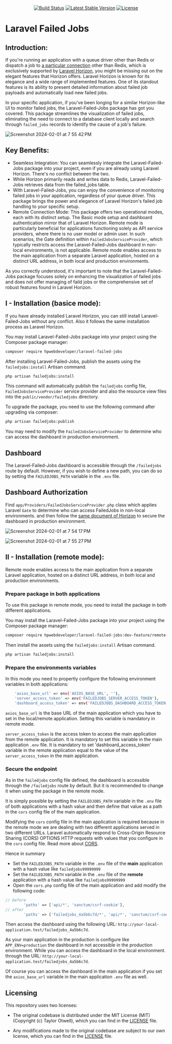 <p align="center">
<a href="https://github.com/HPWebdeveloper/laravel-failed-jobs/actions"><img src="https://github.com/HPWebdeveloper/laravel-failed-jobs/workflows/tests/badge.svg" alt="Build Status"></a>
<a href="https://packagist.org/packages/HPWebdeveloper/laravel-failed-jobs"><img src="https://img.shields.io/packagist/v/HPWebdeveloper/laravel-failed-jobs" alt="Latest Stable Version"></a>
<a href="https://packagist.org/packages/HPWebdeveloper/laravel-failed-jobs"><img src="https://img.shields.io/packagist/l/HPWebdeveloper/laravel-failed-jobs" alt="License"></a>
</p>

# Laravel Failed Jobs

## Introduction:

If you're running an application with a queue driver other than Redis or dispatch a job to [a particular connection](https://laravel.com/docs/10.x/queues#dispatching-to-a-particular-connection) other than Redis, which is exclusively supported by [Laravel Horizon](https://laravel.com/docs/10.x/horizon), you might be missing out on the elegant features that Horizon offers. Laravel Horizon is known for its elegance and a wide range of implemented features. One of its standout features is its ability to present detailed information about failed job payloads and automatically load new failed jobs.

In your specific application, if you've been longing for a similar Horizon-like UI to monitor failed jobs, the Laravel-Failed-Jobs package has got you covered. This package streamlines the visualization of failed jobs, eliminating the need to connect to a database client locally and search through `failed_jobs` records to identify the cause of a job's failure.

![Screenshot 2024-02-01 at 7 55 42 PM](https://github.com/HPWebdeveloper/laravel-failed-jobs/assets/16323354/2ec7ebad-1ad9-4927-8bff-5ce4002e1a7c)

## Key Benefits:

- Seamless Integration: You can seamlessly integrate the Laravel-Failed-Jobs package into your project, even if you are already using Laravel Horizon. There's no conflict between the two. 
- While Horizon primarily reads and writes data to Redis, Laravel-Failed-Jobs retrieves data from the failed_jobs table.
- With Laravel-Failed-Jobs, you can enjoy the convenience of monitoring failed jobs in your application, regardless of your queue driver. This package brings the power and elegance of Laravel Horizon's failed job handling to your specific setup.
- Remote Connection Mode: This package offers two operational modes, each with its distinct setup. 
The Basic mode setup and dashboard authentication mirror that of Laravel Horizon. 
Remote mode is particularly beneficial for applications functioning solely as API service providers, 
where there is no user model or admin user. 
In such scenarios, the Gate definition within `FailedJobsServiceProvider`, 
which typically restricts access the Laravel-Failed-Jobs dashboard in non-local environments, 
is not applicable.
Remote mode enables access to the main application from a separate Laravel application, 
hosted on a distinct URL address, in both local and production environments.

As you correctly understood, it's important to note that the Laravel-Failed-Jobs package focuses solely on enhancing the visualization of failed jobs and does not offer managing of faild jobs or the comprehensive set of robust features found in Laravel Horizon.

## I - Installation (basice mode):
If you have already installed Laravel Horizon, you can still install Laravel-Failed-Jobs without any conflict.
Also it follows the same installation process as Laravel Horizon.

You may install Laravel-Failed-Jobs package into your project using the Composer package manager:

```bash
composer require hpwebdeveloper/laravel-failed-jobs
```

After installing Laravel-Failed-Jobs, publish the assets using the `failedjobs:install` Artisan command.
```bash
php artisan failedjobs:install
```
This command will automatically publish the `failedjobs` config file, `FailedJobsServiceProvider` service provider and also the resource view files into the `public/vendor/failedjobs` directory.

To upgrade the package, you need to use the following command after upgrading via composer:

```bash
php artisan failedjobs:publish
```

You may need to modify the `FailedJobsServiceProvider` to determine 
who can access the dashboard in production environment.


## Dashboard

The Laravel-Failed-Jobs dashboard is accessible through the `/failedjobs` route by default. However, if you wish to define a new path, you can do so by setting the `FAILEDJOBS_PATH` variable in the `.env` file.

## Dashboard Authorization

Find `app/Providers/FailedJobsServiceProvider.php` class which applies Laravel `Gate` to determine who can access FailedJobs in non-local environments. and then follow the [same document of Horizon](https://laravel.com/docs/10.x/horizon#dashboard-authorization) to secure the dashboard in production environment.

![Screenshot 2024-02-01 at 7 54 17 PM](https://github.com/HPWebdeveloper/laravel-failed-jobs/assets/16323354/05abc4ab-ede6-4e90-b713-bc540015435d)

![Screenshot 2024-02-01 at 7 55 27 PM](https://github.com/HPWebdeveloper/laravel-failed-jobs/assets/16323354/30e1dd9e-316b-4d8e-80a4-ef7df195bbcd)

## II - Installation (remote mode):
Remote mode enables access to the main application from a separate Laravel application,
hosted on a distinct URL address, in both local and production environments.

### Prepare package in both applications
To use this package in remote mode, you need to install the package in both different applications.

You may install the Laravel-Failed-Jobs package into your project using the Composer package manager:

```bash
composer require hpwebdeveloper/laravel-failed-jobs:dev-feature/remote-connect
```
Then install the assets using the `failedjobs:install` Artisan command.
```bash
php artisan failedjobs:install
```

### Prepare the environments variables

In this mode you need to propertly configure the following environment variables in both applications:

```bash
    'axios_base_url' => env('AXIOS_BASE_URL', ''),
    'server_access_token' => env('FAILEDJOBS_SERVER_ACCESS_TOKEN'),
    'dashboard_access_token' => env('FAILEDJOBS_DASHBOARD_ACCESS_TOKEN'),
```

`axios_base_url` is the base URL of the main application which you have to set in the local/remote application.
Setting this variable is mandatory in remote mode. 

`server_access_token` is the access token to access the main application from the remote application. 
It is mandatory to set this variable in the main application `.env` file. 
It is mandatory to set 'dashboard_access_token' variable in the 
remote application equal to the value of the `server_access_token` in the main application.

### Secure the endpoint
As in the `failedjobs` config file defined, the dashboard is accessible through the `/failedjobs` route 
by default.
But it is recommended to change it when using the package in the remote mode. 

It is simply possible by setting the `FAILEDJOBS_PATH` variable in the `.env` 
file of both applications with a hash value and then define that value as a path in the `cors` config file of the main application.

Modifying the `cors` config file in the main application is required because in the remote mode we are
dealing with two different applications served in two different URLs. Laravel automatically respond to Cross-Origin Resource Sharing (CORS) 
OPTIONS HTTP requests with values that you configure in the `cors` config file. Read more about [CORS](https://laravel.com/docs/10.x/routing#cors).

Hence in summary
- Set the `FAILEDJOBS_PATH` variable in the `.env` file of the **main** application with a hash value like `failedjobs99999999`
- Set the `FAILEDJOBS_PATH` variable in the `.env` file of the **remote** application with a hash value like `failedjobs99999999`
- Open the `cors.php` config file of the main application and add modify the following code:
```php
// before
        'paths' => ['api/*', 'sanctum/csrf-cookie'],
// after
        'paths' => ['failedjobs_4a5b6c7d/*', 'api/*', 'sanctum/csrf-cookie'],
```

Then access the dashboard using the following URL: `http://your-local-application.test/failedjobs_4a5b6c7d`.

As your main application in the production is configure like `APP_ENV=production` the dashboard in not accessible in the production environment.
While you can access the dashboard in the local environment. through the URL: `http://your-local-application.test/failedjobs_4a5b6c7d`.

Of course you can access the dashboard in the main application 
if you set the `axios_base_url` variable in the main application `.env` file as well.

## Licensing

This repository uses two licenses:

- The original codebase is distributed under the MIT License (MIT) (Copyright (c) Taylor Otwell), which you can find in the [LICENSE](https://github.com/HPWebdeveloper/laravel-failed-jobs/blob/main/LICENSE.md) file.

- Any modifications made to the original codebase are subject to our own license, which you can find in the [LICENSE](https://github.com/HPWebdeveloper/laravel-failed-jobs/blob/main/LICENSE.md) file.
